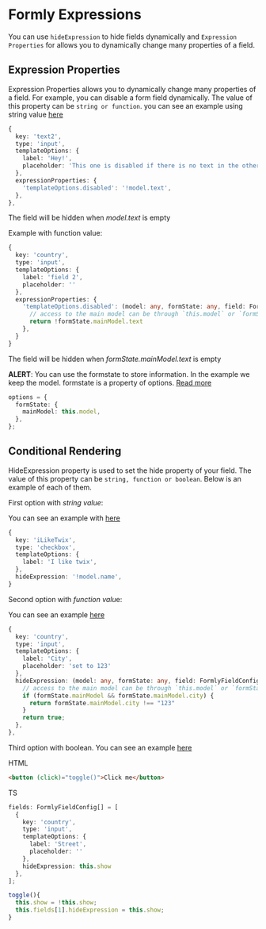 # Formly Expressions

You can use `hideExpression` to hide fields dynamically and `Expression Properties` for allows you to dynamically change many properties of a field.

## Expression Properties

Expression Properties allows you to dynamically change many properties of a field.
For example, you can disable a form field dynamically. The value of this property can be `string or function`.
you can see an example using string value [here](https://stackblitz.com/edit/angular-formly-eehxjb?file=app/app.component.ts)

```typescript
{
  key: 'text2',
  type: 'input',
  templateOptions: {
    label: 'Hey!',
    placeholder: 'This one is disabled if there is no text in the other input',
  },
  expressionProperties: {
    'templateOptions.disabled': '!model.text',
  },
},
```
The field will be hidden when *model.text* is empty

Example with function value:

```typescript
{
  key: 'country',
  type: 'input',
  templateOptions: {
    label: 'field 2',
    placeholder: ''
  },
  expressionProperties: {
    'templateOptions.disabled': (model: any, formState: any, field: FormlyFieldConfig) => {
      // access to the main model can be through `this.model` or `formState` or `model
      return !formState.mainModel.text
    },
  }
}
```

The field will be hidden when *formState.mainModel.text* is empty


**ALERT**: You can use the formstate to store information. In the example we keep the model. formstate is a property of options. [Read more](https://v5.formly.dev/examples/form-options/form-state)

```typescript
options = {
  formState: {
    mainModel: this.model,
  },
};
```

## Conditional Rendering

HideExpression property is used to set the hide property of your field. The value of this property can be `string, function or boolean`. Below is an example of each of them.

First option with *string value*:

You can see an example with [here](https://stackblitz.com/edit/angular-formly-f79kb3?file=app/app.component.ts)
```typescript
{
  key: 'iLikeTwix',
  type: 'checkbox',
  templateOptions: {
    label: 'I like twix',
  },
  hideExpression: '!model.name',
}
```
Second option with *function valu*e:

You can see an example [here](https://stackblitz.com/edit/angular-formly-ndfcmz?file=app/app.component.ts)

```typescript
{
  key: 'country',
  type: 'input',
  templateOptions: {
    label: 'City',
    placeholder: 'set to 123'
  },
  hideExpression: (model: any, formState: any, field: FormlyFieldConfig) => {
    // access to the main model can be through `this.model` or `formState` or `model
    if (formState.mainModel && formState.mainModel.city) {
      return formState.mainModel.city !== "123"
    }
    return true;
  },
},
```

Third option with boolean.  You can see an example [here](https://stackblitz.com/edit/angular-formly-dpyzb9?file=app/app.component.ts)

HTML
```html
<button (click)="toggle()">Click me</button>
```

TS
```typescript
fields: FormlyFieldConfig[] = [
  {
    key: 'country',
    type: 'input',
    templateOptions: {
      label: 'Street',
      placeholder: ''
    },
    hideExpression: this.show
  },
];

toggle(){
  this.show = !this.show;
  this.fields[1].hideExpression = this.show;
}
```
